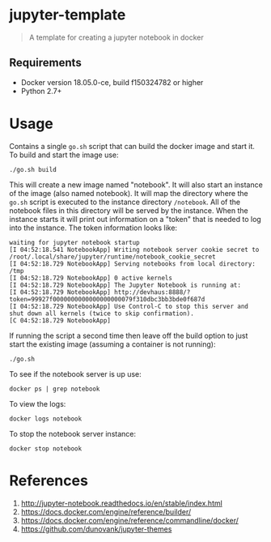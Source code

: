 # jupyter-template

> A template for creating a jupyter notebook in docker

## Requirements

- Docker version 18.05.0-ce, build f150324782 or higher
- Python 2.7+


# Usage

Contains a single `go.sh` script that can build the docker image and start it.  To build and start the image use:

    ./go.sh build

This will create a new image named "notebook".  It will also start an instance of the image (also named notebook).  It will map the directory where the `go.sh` script is executed to the instance directory `/notebook`.  All of the notebook files in this directory will be served by the instance.  When the instance starts it will print out information on a "token" that is needed to log into the instance.  The token information looks like:

    waiting for jupyter notebook startup
    [I 04:52:18.541 NotebookApp] Writing notebook server cookie secret to /root/.local/share/jupyter/runtime/notebook_cookie_secret
    [I 04:52:18.729 NotebookApp] Serving notebooks from local directory: /tmp
    [I 04:52:18.729 NotebookApp] 0 active kernels
    [I 04:52:18.729 NotebookApp] The Jupyter Notebook is running at:
    [I 04:52:18.729 NotebookApp] http://devhaus:8888/?token=99927f0000000000000000000079f310dbc3bb3bde0f687d
    [I 04:52:18.729 NotebookApp] Use Control-C to stop this server and shut down all kernels (twice to skip confirmation).
    [C 04:52:18.729 NotebookApp]

If running the script a second time then leave off the build option to just start the existing image (assuming a container is not running):

    ./go.sh

To see if the notebook server is up use:

    docker ps | grep notebook

To view the logs:

    docker logs notebook

To stop the notebook server instance:

    docker stop notebook


# References

1. http://jupyter-notebook.readthedocs.io/en/stable/index.html
2. https://docs.docker.com/engine/reference/builder/
3. https://docs.docker.com/engine/reference/commandline/docker/
4. https://github.com/dunovank/jupyter-themes
